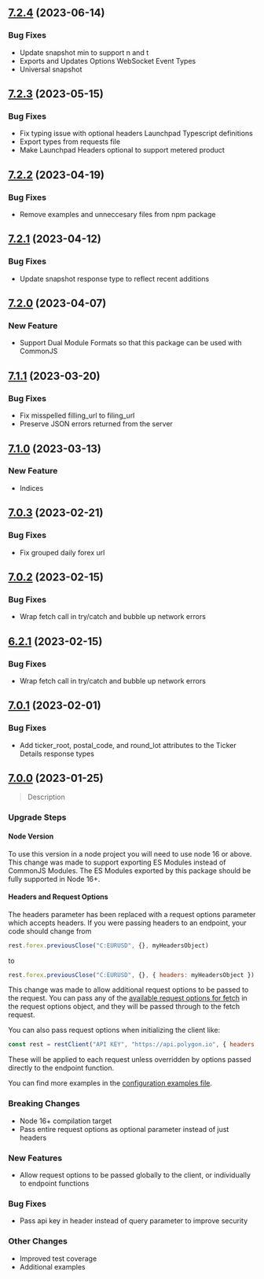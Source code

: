## [7.2.4](https://github.com/polygon-io/client-js/compare/v7.2.3...v7.2.4) (2023-06-14)
### Bug Fixes
* Update snapshot min to support n and t
* Exports and Updates Options WebSocket Event Types
* Universal snapshot

## [7.2.3](https://github.com/polygon-io/client-js/compare/v7.2.2...v7.2.3) (2023-05-15)
### Bug Fixes
* Fix typing issue with optional headers Launchpad Typescript definitions
* Export types from requests file
* Make Launchpad Headers optional to support metered product

## [7.2.2](https://github.com/polygon-io/client-js/compare/v7.2.1...v7.2.2) (2023-04-19)
### Bug Fixes
* Remove examples and unneccesary files from npm package

## [7.2.1](https://github.com/polygon-io/client-js/compare/v7.2.0...v7.2.1) (2023-04-12)
### Bug Fixes
* Update snapshot response type to reflect recent additions

## [7.2.0](https://github.com/polygon-io/client-js/compare/v7.1.1...v7.2.0) (2023-04-07)
### New Feature
* Support Dual Module Formats so that this package can be used with CommonJS 

## [7.1.1](https://github.com/polygon-io/client-js/v7.0.1...v7.1.1) (2023-03-20)

### Bug Fixes
* Fix misspelled filling_url to filing_url
* Preserve JSON errors returned from the server

## [7.1.0](https://github.com/polygon-io/client-js/compare/v7.0.3...v7.1.0) (2023-03-13)
### New Feature
* Indices

## [7.0.3](https://github.com/polygon-io/client-js/v7.0.2...v7.0.3) (2023-02-21)

### Bug Fixes
* Fix grouped daily forex url

## [7.0.2](https://github.com/polygon-io/client-js/v7.0.1...v7.0.2) (2023-02-15)

### Bug Fixes
* Wrap fetch call in try/catch and bubble up network errors

## [6.2.1](https://github.com/polygon-io/client-js/v6.2.0...v6.2.1) (2023-02-15)

### Bug Fixes
* Wrap fetch call in try/catch and bubble up network errors

## [7.0.1](https://github.com/polygon-io/client-js/v7.0.0...v7.0.1) (2023-02-01)

### Bug Fixes
* Add ticker_root, postal_code, and round_lot attributes to the Ticker Details response types


## [7.0.0](https://github.com/polygon-io/client-js/v6.2.0...v7.0.0) (2023-01-25)

> Description

### Upgrade Steps

#### Node Version
To use this version in a node project you will need to use node 16 or above. This change was made to support exporting ES Modules instead of CommonJS Modules. The ES Modules exported by this package should be fully supported in Node 16+.

#### Headers and Request Options
The headers parameter has been replaced with a request options parameter which accepts headers. If you were passing headers to an endpoint, your code should change from

```javascript
rest.forex.previousClose("C:EURUSD", {}, myHeadersObject)
```

to

```javascript
rest.forex.previousClose("C:EURUSD", {}, { headers: myHeadersObject })
```

This change was made to allow additional request options to be passed to the request. You can pass any of the [available request options for fetch](https://developer.mozilla.org/en-US/docs/Web/API/Fetch_API/Using_Fetch#supplying_request_options) in the request options object, and they will be passed through to the fetch request.

You can also pass request options when initializing the client like:

```javascript
const rest = restClient("API KEY", "https://api.polygon.io", { headers: myHeaders });
```

These will be applied to each request unless overridden by options passed directly to the endpoint function.

You can find more examples in the [configuration examples file](./examples/rest/configuration.js).

### Breaking Changes
* Node 16+ compilation target
* Pass entire request options as optional parameter instead of just headers

### New Features
* Allow request options to be passed globally to the client, or individually to endpoint functions

### Bug Fixes
* Pass api key in header instead of query parameter to improve security

### Other Changes
* Improved test coverage
* Additional examples
